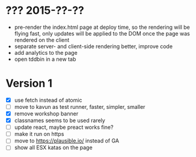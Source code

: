 # ???  2015-??-??

- pre-render the index.html page at deploy time, so the rendering will be flying fast, only updates 
  will be applied to the DOM once the page was rendered on the client
- separate server- and client-side rendering better, improve code
- add analytics to the page
- open tddbin in a new tab

# Version 1

- [x] use fetch instead of atomic
- [ ] move to kavun as test runner, faster, simpler, smaller
- [x] remove workshop banner
- [x] classnames seems to be used rarely
- [ ] update react, maybe preact works fine?
- [ ] make it run on https
- [ ] move to https://plausible.io/ instead of GA
- [ ] show all ESX katas on the page